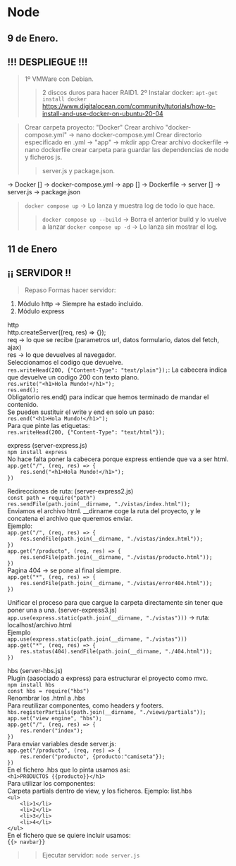 # Node
 

## 9 de Enero. 
## !!! DESPLIEGUE !!!

> 1º VMWare con Debian.
>> 2 discos duros para hacer RAID1.
> 2º Instalar docker: `apt-get install docker`
>> https://www.digitalocean.com/community/tutorials/how-to-install-and-use-docker-on-ubuntu-20-04

> Crear carpeta proyecto: "Docker"
> Crear archivo "docker-compose.yml" -> nano docker-compose.yml
> Crear directorio especificado en .yml -> "app" -> mkdir app
> Crear archivo dockerfile -> nano dockerfile
> crear carpeta para guardar las dependencias de node y ficheros js.
>> server.js y package.json.


-> Docker []
    -> docker-compose.yml
    -> app []
        -> Dockerfile
        -> server []
            -> server.js
            -> package.json

> `docker compose up` -> Lo lanza y muestra log de todo lo que hace.
>> `docker compose up --build` -> Borra el anterior build y lo vuelve a lanzar
>> `docker compose up -d` -> Lo lanza sin mostrar el log.


## 11 de Enero
## ¡¡ SERVIDOR !!

> Repaso
 Formas hacer servidor:
 1. Módulo http -> Siempre ha estado incluido.
 2. Módulo express 

 http <br>
 http.createServer((req, res) => {}); <br>
 req -> lo que se recibe (parametros url, datos formulario, datos del fetch, ajax) <br>
 res -> lo que devuelves al navegador. <br>
 Seleccionamos el codigo que devuelve. <br>
 `res.writeHead(200, {"Content-Type": "text/plain"});`: La cabecera indica que devuelve un codigo 200 con texto plano. <br>
 `res.write("<h1>Hola Mundo!</h1>");` <br>
 `res.end();` <br>
 Obligatorio res.end() para indicar que hemos terminado de mandar el contenido. <br>
 Se pueden sustituir el write y end en solo un paso: <br>
 `res.end("<h1>Hola Mundo!</h1>");` <br>
 Para que pinte las etiquetas: <br>
 `res.writeHead(200, {"Content-Type": "text/html"});` <br>

 express (server-express.js) <br>
 `npm install express` <br>
 No hace falta poner la cabecera porque express entiende que va a ser html. <br>
 `app.get("/", (req, res) => {` <br>
 `    res.send("<h1>Hola Mundo!</h1>");` <br>
 `})` <br>

 Redirecciones de ruta: (server-express2.js) <br>
 `const path = require("path")` <br>
 `res.sendFile(path.join(__dirname, "./vistas/index.html"));` <br>
 Enviamos el archivo html. __dirname coge la ruta del proyecto, y le concatena el archivo que queremos enviar. <br>
 Ejemplo: <br>
 `app.get("/", (req, res) => {` <br>
 `    res.sendFile(path.join(__dirname, "./vistas/index.html"));` <br>
 `})` <br>
 `app.get("/producto", (req, res) => {` <br>
 `    res.sendFile(path.join(__dirname, "./vistas/producto.html"));` <br>
 `})` <br>
 Pagina 404 -> se pone al final siempre. <br>
 `app.get("*", (req, res) => {` <br>
 `    res.sendFile(path.join(__dirname, "./vistas/error404.html"));` <br>
 `})` <br>

 Unificar el proceso para que cargue la carpeta directamente sin tener que poner una a una. (server-express3.js) <br>
 `app.use(express.static(path.join(__dirname, "./vistas")))` -> ruta: localhost/archivo.html <br>
 Ejemplo <br>
 `app.use(express.static(path.join(__dirname, "./vistas")))` <br>
 `app.get("*", (req, res) => {` <br>
 `    res.status(404).sendFile(path.join(__dirname, "./404.html"));` <br>
 `})` <br>

 hbs (server-hbs.js) <br>
 Plugin (aasociado a express) para estructurar el proyecto como mvc. <br>
 `npm install hbs` <br>
 `const hbs = require("hbs")` <br>
 Renombrar los .html a .hbs <br>
 Para reutilizar componentes, como headers y footers. <br>
 `hbs.registerPartials(path.join(__dirname, "./views/partials"));` <br>
 `app.set("view engine", "hbs");` <br>
 `app.get("/", (req, res) => {` <br>
 `    res.render("index");` <br>
 `})` <br>
 Para enviar variables desde server.js: <br>
 `app.get("/producto", (req, res) => {` <br>
 `    res.render("producto", {producto:"camiseta"});` <br>
 `})` <br>
 En el fichero .hbs que lo pinta usamos asi: <br>
 `<h1>PRODUCTOS {{producto}}</h1>` <br>
 Para utilizar los componentes: <br>
 Carpeta partials dentro de view, y los ficheros. Ejemplo: list.hbs <br>
 `<ul>` <br>
 `    <li>1</li>` <br>
 `    <li>2</li>` <br>
 `    <li>3</li>` <br>
 `    <li>4</li>` <br>
 `</ul>` <br>
 En el fichero que se quiere incluir usamos: <br>
 `{{> navbar}}` <br>


>> Ejecutar servidor: `node server.js`